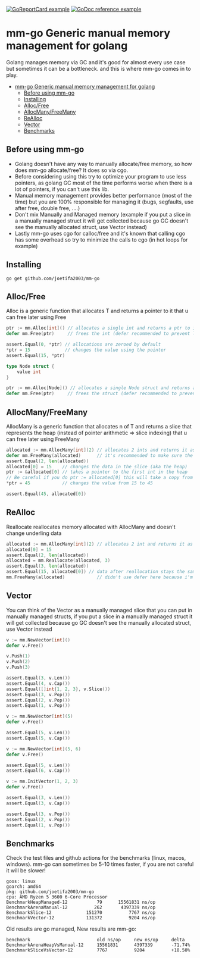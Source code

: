 [![GoReportCard example](https://goreportcard.com/badge/github.com/joetifa2003/mm-go)](https://goreportcard.com/report/github.com/joetifa2003/mm-go)
[![GoDoc reference example](https://img.shields.io/badge/godoc-reference-blue.svg)](https://pkg.go.dev/github.com/joetifa2003/mm-go)

# mm-go Generic manual memory management for golang

Golang manages memory via GC and it's good for almost every use case but sometimes it can be a bottleneck.
and this is where mm-go comes in to play.

- [mm-go Generic manual memory management for golang](#mm-go-generic-manual-memory-management-for-golang)
  - [Before using mm-go](#before-using-mm-go)
  - [Installing](#installing)
  - [Alloc/Free](#allocfree)
  - [AllocMany/FreeMany](#allocmanyfreemany)
  - [ReAlloc](#realloc)
  - [Vector](#vector)
  - [Benchmarks](#benchmarks)

## Before using mm-go

-   Golang doesn't have any way to manually allocate/free memory, so how does mm-go allocate/free?
    It does so via cgo.
-   Before considering using this try to optimize your program to use less pointers, as golang GC most of the time performs worse when there is a lot of pointers, if you can't use this lib.
-   Manual memory management provides better performance (most of the time) but you are 100% responsible for managing it (bugs, segfaults, use after free, double free, ....)
-   Don't mix Manually and Managed memory (example if you put a slice in a manually managed struct it will get collected because go GC doesn't see the manually allocated struct, use Vector instead)
-   Lastly mm-go uses cgo for calloc/free and it's known that calling cgo has some overhead so try to minimize the calls to cgo (in hot loops for example)

## Installing

```
go get github.com/joetifa2003/mm-go
```

## Alloc/Free

Alloc is a generic function that allocates T and returns a pointer to it that u can free later using Free

```go
ptr := mm.Alloc[int]() // allocates a single int and returns a ptr to it
defer mm.Free(ptr)     // frees the int (defer recommended to prevent leaks)

assert.Equal(0, *ptr) // allocations are zeroed by default
*ptr = 15             // changes the value using the pointer
assert.Equal(15, *ptr)
```

```go
type Node struct {
    value int
}

ptr := mm.Alloc[Node]() // allocates a single Node struct and returns a ptr to it
defer mm.Free(ptr)     // frees the struct (defer recommended to prevent leaks)
```

## AllocMany/FreeMany

AllocMany is a generic function that allocates n of T and returns a slice that represents the heap (instead of pointer arithmetic => slice indexing) that u can free later using FreeMany

```go
allocated := mm.AllocMany[int](2) // allocates 2 ints and returns it as a slice of ints with length 2
defer mm.FreeMany(allocated)      // it's recommended to make sure the data gets deallocated (defer recommended to prevent leaks)
assert.Equal(2, len(allocated))
allocated[0] = 15    // changes the data in the slice (aka the heap)
ptr := &allocated[0] // takes a pointer to the first int in the heap
// Be careful if you do ptr := allocated[0] this will take a copy from the data on the heap
*ptr = 45            // changes the value from 15 to 45

assert.Equal(45, allocated[0])
```

## ReAlloc

Reallocate reallocates memory allocated with AllocMany and doesn't change underling data

```go
allocated := mm.AllocMany[int](2) // allocates 2 int and returns it as a slice of ints with length 2
allocated[0] = 15
assert.Equal(2, len(allocated))
allocated = mm.Reallocate(allocated, 3)
assert.Equal(3, len(allocated))
assert.Equal(15, allocated[0]) // data after reallocation stays the same
mm.FreeMany(allocated)            // didn't use defer here because i'm doing a reallocation and changing the value of allocated variable (otherwise can segfault)
```

## Vector

You can think of the Vector as a manually managed slice that you can put in manually managed structs, if you put a slice in a manually managed struct it will get collected because go GC doesn't see the manually allocated struct, use Vector instead

```go
v := mm.NewVector[int]()
defer v.Free()

v.Push(1)
v.Push(2)
v.Push(3)

assert.Equal(3, v.Len())
assert.Equal(4, v.Cap())
assert.Equal([]int{1, 2, 3}, v.Slice())
assert.Equal(3, v.Pop())
assert.Equal(2, v.Pop())
assert.Equal(1, v.Pop())
```

```go
v := mm.NewVector[int](5)
defer v.Free()

assert.Equal(5, v.Len())
assert.Equal(5, v.Cap())
```

```go
v := mm.NewVector[int](5, 6)
defer v.Free()

assert.Equal(5, v.Len())
assert.Equal(6, v.Cap())
```

```go
v := mm.InitVector(1, 2, 3)
defer v.Free()

assert.Equal(3, v.Len())
assert.Equal(3, v.Cap())

assert.Equal(3, v.Pop())
assert.Equal(2, v.Pop())
assert.Equal(1, v.Pop())
```

## Benchmarks

Check the test files and github actions for the benchmarks (linux, macos, windows).
mm-go can sometimes be 5-10 times faster, if you are not careful it will be slower!

```
goos: linux
goarch: amd64
pkg: github.com/joetifa2003/mm-go
cpu: AMD Ryzen 5 3600 6-Core Processor              
BenchmarkHeapManaged-12    	      79	  15561831 ns/op
BenchmarkArenaManual-12    	     262	   4397339 ns/op
BenchmarkSlice-12          	  151270	      7767 ns/op
BenchmarkVector-12         	  131372	      9204 ns/op
```
Old results are go managed, New results are mm-go:
```
benchmark                         old ns/op     new ns/op     delta
BenchmarkArenaHeapVsManual-12     15561831      4397339       -71.74%
BenchmarkSliceVsVector-12         7767          9204          +18.50%
```
